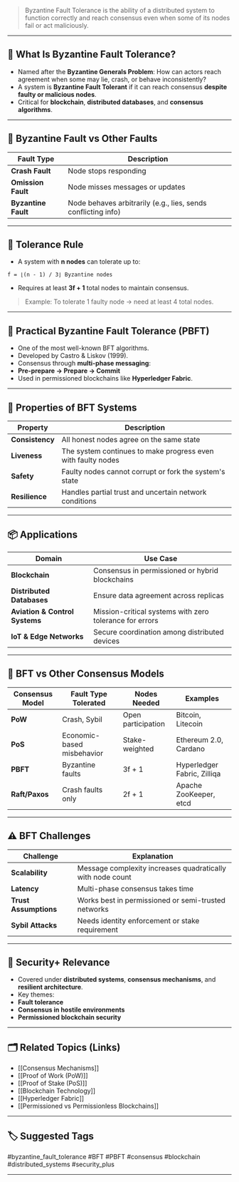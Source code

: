 > Byzantine Fault Tolerance is the ability of a distributed system to function correctly and reach consensus even when some of its nodes fail or act maliciously.

---

## 📌 What Is Byzantine Fault Tolerance?

- Named after the **Byzantine Generals Problem**: How can actors reach agreement when some may lie, crash, or behave inconsistently?
- A system is **Byzantine Fault Tolerant** if it can reach consensus **despite faulty or malicious nodes**.
- Critical for **blockchain**, **distributed databases**, and **consensus algorithms**.

---

## 🧠 Byzantine Fault vs Other Faults

| Fault Type             | Description                                |
|------------------------|--------------------------------------------|
| **Crash Fault**         | Node stops responding                      |
| **Omission Fault**      | Node misses messages or updates            |
| **Byzantine Fault**     | Node behaves arbitrarily (e.g., lies, sends conflicting info) |

---

## 🧮 Tolerance Rule

- A system with **n nodes** can tolerate up to:
```
f = ⌊(n - 1) / 3⌋ Byzantine nodes
```

- Requires at least **3f + 1** total nodes to maintain consensus.

> Example: To tolerate 1 faulty node → need at least 4 total nodes.

---

## 🧩 Practical Byzantine Fault Tolerance (PBFT)

- One of the most well-known BFT algorithms.
- Developed by Castro & Liskov (1999).
- Consensus through **multi-phase messaging**:
- **Pre-prepare → Prepare → Commit**
- Used in permissioned blockchains like **Hyperledger Fabric**.

---

## 🔐 Properties of BFT Systems

| Property         | Description                                                             |
|------------------|-------------------------------------------------------------------------|
| **Consistency**   | All honest nodes agree on the same state                                |
| **Liveness**      | The system continues to make progress even with faulty nodes            |
| **Safety**        | Faulty nodes cannot corrupt or fork the system's state                  |
| **Resilience**    | Handles partial trust and uncertain network conditions                 |

---

## 📦 Applications

| Domain               | Use Case                                              |
|----------------------|--------------------------------------------------------|
| **Blockchain**        | Consensus in permissioned or hybrid blockchains        |
| **Distributed Databases** | Ensure data agreement across replicas             |
| **Aviation & Control Systems** | Mission-critical systems with zero tolerance for errors |
| **IoT & Edge Networks** | Secure coordination among distributed devices         |

---

## 🔄 BFT vs Other Consensus Models

| Consensus Model | Fault Type Tolerated       | Nodes Needed           | Examples                       |
|------------------|----------------------------|-------------------------|--------------------------------|
| **PoW**           | Crash, Sybil               | Open participation      | Bitcoin, Litecoin              |
| **PoS**           | Economic-based misbehavior | Stake-weighted          | Ethereum 2.0, Cardano          |
| **PBFT**          | Byzantine faults           | 3f + 1                  | Hyperledger Fabric, Zilliqa    |
| **Raft/Paxos**    | Crash faults only          | 2f + 1                  | Apache ZooKeeper, etcd         |

---

## ⚠️ BFT Challenges

| Challenge             | Explanation                                                  |
|------------------------|--------------------------------------------------------------|
| **Scalability**         | Message complexity increases quadratically with node count  |
| **Latency**             | Multi-phase consensus takes time                            |
| **Trust Assumptions**   | Works best in permissioned or semi-trusted networks          |
| **Sybil Attacks**       | Needs identity enforcement or stake requirement              |

---

## 🧠 Security+ Relevance

- Covered under **distributed systems**, **consensus mechanisms**, and **resilient architecture**.
- Key themes:
- **Fault tolerance**
- **Consensus in hostile environments**
- **Permissioned blockchain security**

---

## 🗂 Related Topics (Links)

- [[Consensus Mechanisms]]
- [[Proof of Work (PoW)]]
- [[Proof of Stake (PoS)]]
- [[Blockchain Technology]]
- [[Hyperledger Fabric]]
- [[Permissioned vs Permissionless Blockchains]]

---

## 🏷 Suggested Tags

#byzantine_fault_tolerance #BFT #PBFT #consensus #blockchain #distributed_systems #security_plus

---
